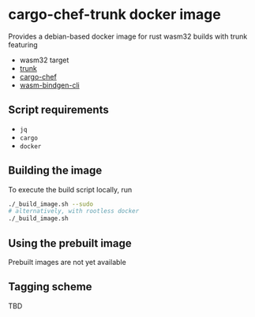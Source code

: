 # cargo-chef-trunk docker image

Provides a debian-based docker image for rust wasm32 builds with trunk featuring
- wasm32 target
- [trunk](https://github.com/thedodd/trunk)
- [cargo-chef](https://github.com/LukeMathWalker/cargo-chef)
- [wasm-bindgen-cli](https://github.com/rustwasm/wasm-bindgen)

## Script requirements

- `jq`
- `cargo`
- `docker`

## Building the image

To execute the build script locally, run

```bash
./_build_image.sh --sudo
# alternatively, with rootless docker
./_build_image.sh 
```

## Using the prebuilt image

Prebuilt images are not yet available

## Tagging scheme

TBD